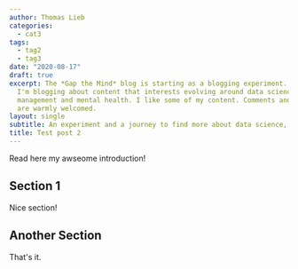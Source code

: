 ```yaml
---
author: Thomas Lieb
categories: 
  - cat3
tags:
  - tag2
  - tag3
date: "2020-08-17"
draft: true
excerpt: The *Gap the Mind* blog is starting as a blogging experiment. 
  I'm blogging about content that interests evolving around data science (in a broad sense),
  management and mental health. I like some of my content. Comments and suggestions
  are warmly welcomed.
layout: single
subtitle: An experiment and a journey to find more about data science, management and mental health.
title: Test post 2
---
```


Read here my awseome introduction!

## Section 1

Nice section!

## Another Section

That's it.
